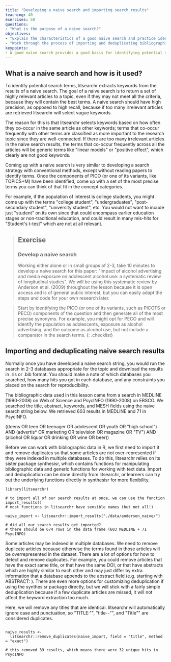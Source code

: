 ```yaml
---
title: "Developing a naive search and importing search results"
teaching: 40
exercises: 50
questions:
- "What is the purpose of a naive search?"
objectives:
- "Explain the characteristics of a good naive search and practice identifying components."
- "Work through the process of importing and deduplicating bibliographic data."
keypoints:
- A good naive search provides a good basis for identifying potential search terms on a topic.
---
```


## What is a naive search and how is it used?

To identify potential search terms, litsearchr extracts keywords from the results of a naive search. The goal of a naive search is to return a set of highly relevant articles to a topic, even if they may not meet all the criteria, because they will contain the best terms. A naive search should have high precision, as opposed to high recall, because if too many irrelevant articles are retrieved litsearchr will select vague keywords. 

The reason for this is that litsearchr selects keywords based on how often they co-occur in the same article as other keywords; terms that co-occur frequently with other terms are classified as more important to the research topic since they are well-connected. If there are too many irrelevant articles in the naive search results, the terms that co-occur frequently across all the articles will be generic terms like "linear models" or "positive effect", which clearly are not good keywords.

Coming up with a naive search is very similar to developing a search strategy with conventional methods, except without reading papers to identify terms. Once the components of PICO (or one of its variants, like TOPICS+M) have been identified, come up with a set of the most precise terms you can think of that fit in the concept categories. 

For example, if the population of interest is college students, you might come up with the terms "college student", "undergraduates", "post-secondary student", "university student", etc. You would not want to incude just "student" on its own since that could encompass earlier education stages or non-traditional education, and could result in many mis-hits for "Student's t-test" which are not at all relevant.


> ## Exercise
> ### Develop a naive search
>
> Working either alone or in small groups of 2-3, take 10 minutes to develop a naive search for this paper: "Impact of alcohol advertising and media exposure on adolescent
> alcohol use: a systematic review of longitudinal studies". We will be using this systematic review by Anderson et al. (2009) throughout the lesson because it is open 
> access and is of general public interest, but you can easily adapt the steps and code for your own research later.

> Start by identifying the PICO (or one of its variants, such as PICOTS or PECO) components of the question and then generate all of the most precise synonyms. For 
> example, you might opt for PECO and will identify the population as adolescents, exposure as alcohol advertising, and the outcome as alcohol use, but not include a 
> comparator in the search terms.
{: .checklist}

## Importing and deduplicating naive search results

Normally once you have developed a naive search string, you would run the search in 2-3 databases appropriate for the topic and download the results in .ris or .bib format. You should make a note of which databases you searched, how many hits you got in each database, and any constraints you placed on the search for reproducibility. 

The bibliographic data used in this lesson came from a search in MEDLINE (1990-2008) on Web of Science and PsycINFO (1990-2008) on EBSCO. We searched the title, abstract, keywords, and MESH fields using the naive search string below. We retrieved 603 results in MEDLINE and 71 in PsycINFO.

((teens OR teen OR teenager OR adolescent OR youth OR "high school") AND (advertis* OR marketing OR television OR magazine OR "TV") AND (alcohol OR liquor OR drinking OR wine OR beer))

Before we can work with bibliographic data in R, we first need to import it and remove duplicates so that some articles are not over-represented if they were indexed in multiple databases. To do this, litsearchr relies on its sister package synthesisr, which contains functions for manipulating bibliographic data and generic functions for working with text data. Import and deduplication can be done directly from litsearchr, or learners can try out the underlying functions directly in synthesisr for more flexibility. 

```{r}
library(litsearchr)

# to import all of our search results at once, we can use the function import_results()
# most functions in litsearchr have sensible names (but not all!)

naive_import <- litsearchr::import_results("./data/anderson_naive/")

# did all our search results get imported?
# there should be 674 rows in the data frame (603 MEDLINE + 71 PsycINFO)

```

Some articles may be indexed in multiple databases. We need to remove duplicate articles because otherwise the terms found in those articles will be overrepresented in the dataset. There are a lot of options for how to detect and remove duplicates. For example, you could remove articles that have the exact same title, or that have the same DOI, or that have abstracts which are highly similar to each other and may just differ by extra information that a database appends to the abstract field (e.g. starting with ABSTRACT: ). There are even more options for customizing deduplication if using the synthesisr package directly, but we will stick with a fairly simple deduplication because if a few duplicate articles are missed, it will not affect the keyword extraction too much.

Here, we will remove any titles that are identical. litsearchr will automatically ignore case and punctuation, so "TITLE:"", "title--"", and "Title"" are considered duplicates.

```{r}

naive_results <-
  litsearchr::remove_duplicates(naive_import, field = "title", method = "exact")

# this removed 39 results, which means there were 32 unique hits in PsycINFO

```
